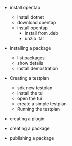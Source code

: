 - install opentap
    - install dotnet
    - download opentap
    - install opentap
        - install from .deb
        - unzip .tar

- installing a package
    - list packages
    - show details
    - install demostration

- Creating a testplan
    - sdk new testplan
    - install the tui
    - open the tui
    - create a simple testplan
    - Running the testplan

- creating a plugin

- creating a package

- publishing a package